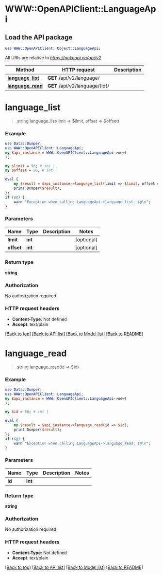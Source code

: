 # WWW::OpenAPIClient::LanguageApi

## Load the API package
```perl
use WWW::OpenAPIClient::Object::LanguageApi;
```

All URIs are relative to *https://pokeapi.co/api/v2*

Method | HTTP request | Description
------------- | ------------- | -------------
[**language_list**](LanguageApi.md#language_list) | **GET** /api/v2/language/ | 
[**language_read**](LanguageApi.md#language_read) | **GET** /api/v2/language/{id}/ | 


# **language_list**
> string language_list(limit => $limit, offset => $offset)



### Example
```perl
use Data::Dumper;
use WWW::OpenAPIClient::LanguageApi;
my $api_instance = WWW::OpenAPIClient::LanguageApi->new(
);

my $limit = 56; # int | 
my $offset = 56; # int | 

eval {
    my $result = $api_instance->language_list(limit => $limit, offset => $offset);
    print Dumper($result);
};
if ($@) {
    warn "Exception when calling LanguageApi->language_list: $@\n";
}
```

### Parameters

Name | Type | Description  | Notes
------------- | ------------- | ------------- | -------------
 **limit** | **int**|  | [optional] 
 **offset** | **int**|  | [optional] 

### Return type

**string**

### Authorization

No authorization required

### HTTP request headers

 - **Content-Type**: Not defined
 - **Accept**: text/plain

[[Back to top]](#) [[Back to API list]](../README.md#documentation-for-api-endpoints) [[Back to Model list]](../README.md#documentation-for-models) [[Back to README]](../README.md)

# **language_read**
> string language_read(id => $id)



### Example
```perl
use Data::Dumper;
use WWW::OpenAPIClient::LanguageApi;
my $api_instance = WWW::OpenAPIClient::LanguageApi->new(
);

my $id = 56; # int | 

eval {
    my $result = $api_instance->language_read(id => $id);
    print Dumper($result);
};
if ($@) {
    warn "Exception when calling LanguageApi->language_read: $@\n";
}
```

### Parameters

Name | Type | Description  | Notes
------------- | ------------- | ------------- | -------------
 **id** | **int**|  | 

### Return type

**string**

### Authorization

No authorization required

### HTTP request headers

 - **Content-Type**: Not defined
 - **Accept**: text/plain

[[Back to top]](#) [[Back to API list]](../README.md#documentation-for-api-endpoints) [[Back to Model list]](../README.md#documentation-for-models) [[Back to README]](../README.md)

